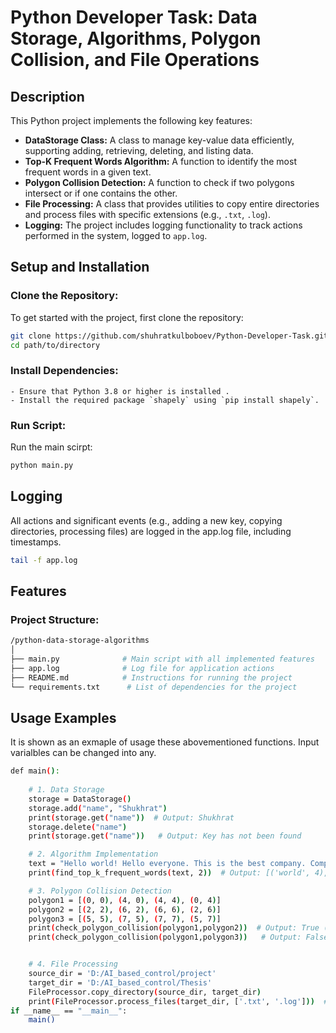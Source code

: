 # Python Developer Task: Data Storage, Algorithms, Polygon Collision, and File Operations

## Description
This Python project implements the following key features:

- **DataStorage Class:** A class to manage key-value data efficiently, supporting adding, retrieving, deleting, and listing data.
- **Top-K Frequent Words Algorithm:** A function to identify the most frequent words in a given text.
- **Polygon Collision Detection:** A function to check if two polygons intersect or if one contains the other.
- **File Processing:** A class that provides utilities to copy entire directories and process files with specific extensions (e.g., `.txt`, `.log`).
- **Logging:** The project includes logging functionality to track actions performed in the system, logged to `app.log`.

## Setup and Installation

### Clone the Repository:
To get started with the project, first clone the repository:
```bash
git clone https://github.com/shuhratkulboboev/Python-Developer-Task.git
cd path/to/directory
 ```

### Install Dependencies: 
    - Ensure that Python 3.8 or higher is installed .
    - Install the required package `shapely` using `pip install shapely`.

### Run Script: 
Run the main scirpt:
```bash
python main.py
 ```
## Logging
All actions and significant events (e.g., adding a new key, copying directories, processing files) are logged in the app.log file, including timestamps.
```bash
tail -f app.log
```

## Features

### Project Structure:
```bash
/python-data-storage-algorithms
│
├── main.py              # Main script with all implemented features
├── app.log              # Log file for application actions
├── README.md            # Instructions for running the project
└── requirements.txt      # List of dependencies for the project
 ```
## Usage Examples
It is shown as an exmaple of usage these abovementioned functions. Input varialbles can be changed into any.
```bash
def main():
    
    # 1. Data Storage
    storage = DataStorage()
    storage.add("name", "Shukhrat") 
    print(storage.get("name"))  # Output: Shukhrat 
    storage.delete("name")
    print(storage.get("name"))   # Output: Key has not been found

    # 2. Algorithm Implementation
    text = "Hello world! Hello everyone. This is the best company. Company, world,company, hello,world,world"
    print(find_top_k_frequent_words(text, 2))  # Output: [('world', 4), ('hello', 3)]

    # 3. Polygon Collision Detection
    polygon1 = [(0, 0), (4, 0), (4, 4), (0, 4)]
    polygon2 = [(2, 2), (6, 2), (6, 6), (2, 6)]
    polygon3 = [(5, 5), (7, 5), (7, 7), (5, 7)]
    print(check_polygon_collision(polygon1,polygon2))  # Output: True (Intersecting)
    print(check_polygon_collision(polygon1,polygon3))   # Output: False (No collision)


    # 4. File Processing
    source_dir = 'D:/AI_based_control/project'
    target_dir = 'D:/AI_based_control/Thesis'
    FileProcessor.copy_directory(source_dir, target_dir)  
    print(FileProcessor.process_files(target_dir, ['.txt', '.log']))  # Output: List of files and their line count
if __name__ == "__main__":
    main()
 ```
